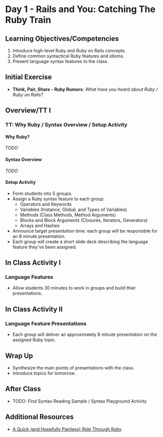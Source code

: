 # Day 1 - Rails and You: Catching The Ruby Train

## Learning Objectives/Competencies

1. Introduce high-level Ruby and Ruby on Rails concepts.
1. Define common syntactical Ruby features and idioms.
1. Present language syntax features to the class.

## Initial Exercise

- **Think, Pair, Share - Ruby Rumors**: _What have you heard about Ruby / Ruby on Rails?_

## Overview/TT I

### TT: Why Ruby / Syntax Overview / Setup Activity

#### Why Ruby?

_TODO_

#### Syntax Overview

_TODO_

#### Setup Activity

- Form students into 5 groups.
- Assign a Ruby syntax feature to each group:
  - Operators and Keywords
  - Variables (Instance, Global, and Types of Variables)
  - Methods (Class Methods, Method Arguments)
  - Blocks and Block Arguments (Closures, Iterators, Generators)
  - Arrays and Hashes
- Announce target presentation time: each group will be responsible for an 8 minute presentation.
- Each group will create a short slide deck describing the language feature they've been assigned.

## In Class Activity I

### Language Features

- Allow students 30 minutes to work in groups and build thier presentations.

## In Class Activity II

### Language Feature Presentations

- Each group will deliver an approximately 8 minute presentation on the assigned Ruby topic.

## Wrap Up

- Synthesize the main points of presentations with the class.
- Introduce topics for tomorrow.

## After Class

- TODO: Find Syntax Reading Sample / Syntax Playground Activity

## Additional Resources

- [A Quick (and Hopefully Painless) Ride Through Ruby](https://poignant.guide/book/chapter-3.html)
